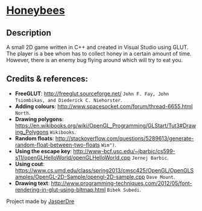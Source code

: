 [Honeybees](https://github.com/JasperDre/Honeybees)
==================================================

Description
--------------------------------------

A small 2D game written in C++ and created in Visual Studio using GLUT.
The player is a bee whom has to collect honey in a certain amount of time. 
However, there is an enemy bug flying around which will try to eat you.

Credits & references:
--------------------------------------

- **FreeGLUT**: http://freeglut.sourceforge.net/ `John F. Fay, John Tsiombikas, and Diederick C. Niehorster`.
- **Adding colours**: http://www.spacesocket.com/forum/thread-6655.html `North`.
- **Drawing polygons**: https://en.wikibooks.org/wiki/OpenGL_Programming/GLStart/Tut3#Drawing_Polygons `Wikibooks`.
- **Random floats**: http://stackoverflow.com/questions/5289613/generate-random-float-between-two-floats `Wim")`.
- **Using the escape key**: http://www-bcf.usc.edu/~jbarbic/cs599-s11/openGLHelloWorld/openGLHelloWorld.cpp `Jernej Barbic`.
- **Using cout**: https://www.cs.umd.edu/class/spring2013/cmsc425/OpenGL/OpenGLSamples/OpenGL-2D-Sample/opengl-2D-sample.cpp `Dave Mount`.
- **Drawing text**: http://www.programming-techniques.com/2012/05/font-rendering-in-glut-using-bitmap.html `Bibek Subedi`.

Project made by [JasperDre](https://github.com/JasperDre)
